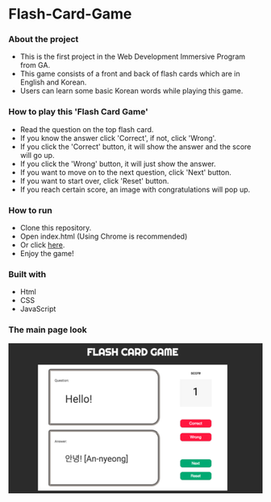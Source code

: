 # Flash-Card-Game

### About the project

* This is the first project in the Web Development Immersive Program from GA.
* This game consists of a front and back of flash cards which are in English and Korean.
* Users can learn some basic Korean words while playing this game.

### How to play this 'Flash Card Game'

* Read the question on the top flash card.
* If you know the answer click 'Correct', if not, click 'Wrong'.
* If you click the 'Correct' button, it will show the answer and the score will go up.
* If you click the 'Wrong' button, it will just show the answer.
* If you want to move on to the next question, click 'Next' button.
* If you want to start over, click 'Reset' button.
* If you reach certain score, an image with congratulations will pop up.

### How to run

* Clone this repository.
* Open index.html (Using Chrome is recommended)
* Or click [here](https://hyojinsarchet.github.io/Flash-Card-Game/).
* Enjoy the game!

### Built with

* Html
* CSS
* JavaScript

### The main page look

![main](./images/flash-card-game.png)
